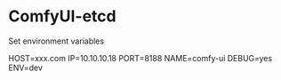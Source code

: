 # ComfyUI-etcd

Set environment variables

HOST=xxx.com
IP=10.10.10.18
PORT=8188
NAME=comfy-ui
DEBUG=yes
ENV=dev